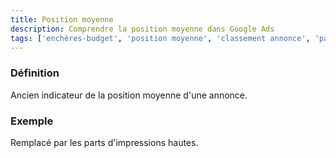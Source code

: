 ```yaml
---
title: Position moyenne
description: Comprendre la position moyenne dans Google Ads
tags: ['enchères-budget', 'position moyenne', 'classement annonce', 'part impression', 'positionnement', 'visibilité', 'google ads']
---
```


### Définition
Ancien indicateur de la position moyenne d'une annonce.

### Exemple
Remplacé par les parts d'impressions hautes.